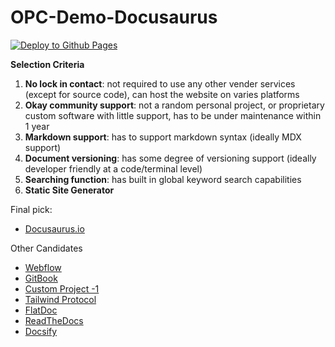 # OPC-Demo-Docusaurus

[![Deploy to Github Pages](https://github.com/SuoweiHu/OPC-Orion-Documentation/actions/workflows/webpack.yml/badge.svg)](https://github.com/SuoweiHu/OPC-Orion-Documentation/actions/workflows/webpack.yml)


**Selection Criteria**
1. **No lock in contact**: not required to use any other vender services (except for source code), can host the website on varies platforms
2. **Okay community support**: not a random personal project, or proprietary custom software with little support, has to be under maintenance within 1 year
3. **Markdown support**: has to support markdown syntax (ideally MDX support)
4. **Document versioning**: has some degree of versioning support (ideally developer friendly at a code/terminal level)
5. **Searching function**: has built in global keyword search capabilities
6. **Static Site Generator**

Final pick:
- [Docusaurus.io](https://docusaurus.io/)

Other Candidates
- [Webflow](https://webflow.com/?r=0)
- [GitBook](https://www.gitbook.com/)
- [Custom Project -1](https://github.com/floriannicolas/API-Documentation-HTML-Template)
- [Tailwind Protocol](https://tailwindui.com/templates/protocol)
- [FlatDoc](https://ricostacruz.com/flatdoc/#large-brief)
- [ReadTheDocs](https://about.readthedocs.com/?ref=dotcom-homepage)
- [Docsify](https://docsify.js.org/#/)
